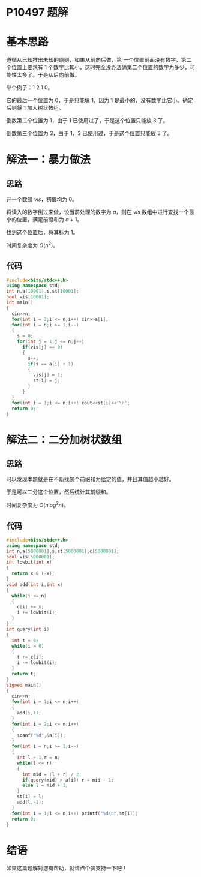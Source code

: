 # P10497 题解

# 基本思路
遵循从已知推出未知的原则，如果从前向后做，第
一个位置前面没有数字，第二个位置上要求有 $1$ 个数字比其小，这时完全没办法确第二个位置的数字为多少，可能性太多了。于是从后向前做。

举个例子：$1$ $2$ $1$ $0$。

它的最后一个位置为 $0$，于是只能填 $1$，因为 $1$ 是最小的，没有数字比它小。确定后则将 $1$ 加入树状数组。

倒数第二个位置为 $1$，由于 $1$ 已使用过了，于是这个位置只能放 $3$ 了。

倒数第三个位置为 $3$，由于 $1$，$3$ 已使用过，于是这个位置只能放 $5$ 了。

# 解法一：暴力做法
## 思路

开一个数组 $vis$，初值均为 $0$。

将读入的数字倒过来做，设当前处理的数字为 $a$，则在 $vis$ 数组中进行查找一个最小的位置，满足前缀和为 $a+1$。

找到这个位置后，将其标为 $1$。

时间复杂度为 $O(n^2)$。

## 代码
```cpp
#include<bits/stdc++.h>
using namespace std;
int n,a[10001],s,st[10001];
bool vis[10001];
int main()
{
  cin>>n;
  for(int i = 2;i <= n;i++) cin>>a[i];
  for(int i = n;i >= 1;i--)
  {
    s = 0;
    for(int j = 1;j <= n;j++)
      if(vis[j] == 0)
      {
        s++;
        if(s == a[i] + 1)
        {
          vis[j] = 1;
          st[i] = j;
        }
      }
  }
  for(int i = 1;i <= n;i++) cout<<st[i]<<'\n';
  return 0;
}
```
# 解法二：二分加树状数组

## 思路

可以发现本题就是在不断找某个前缀和为给定的值，并且其值越小越好。

于是可以二分这个位置，然后统计其前缀和。

时间复杂度为 $O(n\log^2n)$。
## 代码
```cpp
#include<bits/stdc++.h>
using namespace std;
int n,a[5000001],s,st[5000001],c[5000001];
bool vis[5000001];
int lowbit(int x)
{
  return x & (-x);
}
void add(int i,int x)
{
  while(i <= n)
  {
    c[i] += x;
    i += lowbit(i);
  }
}
int query(int i)
{
  int t = 0;
  while(i > 0)
  {
    t += c[i];
    i -= lowbit(i);
  }
  return t;
}
signed main()
{
  cin>>n;
  for(int i = 1;i <= n;i++)
  {
    add(i,1);
  }
  for(int i = 2;i <= n;i++)
  {
    scanf("%d",&a[i]);
  }
  for(int i = n;i >= 1;i--)
  {
    int l = 1,r = n;
    while(l <= r)
    {
      int mid = (l + r) / 2;
      if(query(mid) > a[i]) r = mid - 1;
      else l = mid + 1;
    }
    st[i] = l;
    add(l,-1);
  }
  for(int i = 1;i <= n;i++) printf("%d\n",st[i]);
  return 0;
}
```
# 结语
如果这篇题解对您有帮助，就请点个赞支持一下吧！